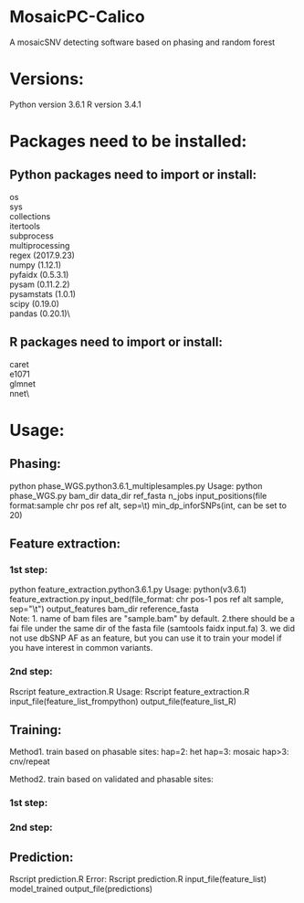# MosaicPC-Calico
A mosaicSNV detecting software based on phasing and random forest

# Versions:
Python version 3.6.1
R version 3.4.1

# Packages need to be installed:
## Python packages need to import or install:
os\
sys\
collections\
itertools\
subprocess\
multiprocessing\
regex (2017.9.23)\
numpy (1.12.1)\
pyfaidx (0.5.3.1)\
pysam (0.11.2.2)\
pysamstats (1.0.1)\
scipy (0.19.0)\
pandas (0.20.1)\
## R packages need to import or install:
caret\
e1071\
glmnet\
nnet\

# Usage:
## Phasing:
python phase\_WGS.python3.6.1\_multiplesamples.py
Usage: python phase\_WGS.py bam\_dir data\_dir ref\_fasta n\_jobs input\_positions(file format:sample chr pos ref alt, sep=\t) min\_dp\_inforSNPs(int, can be set to 20)
## Feature extraction:
### 1st step:
python feature\_extraction.python3.6.1.py
Usage: python(v3.6.1) feature\_extraction.py input\_bed(file\_format: chr pos-1 pos ref alt sample, sep="\t") output\_features bam\_dir reference\_fasta     
Note: 1. name of bam files are "sample.bam" by default. 2.there should be a fai file under the same dir of the fasta file (samtools faidx input.fa) 3. we did not use dbSNP AF as an feature, but you can use it to train your model if you have interest in common variants.
### 2nd step:
Rscript feature\_extraction.R
Usage: Rscript feature\_extraction.R input\_file(feature\_list\_frompython) output\_file(feature\_list\_R)

## Training:
Method1. train based on phasable sites:
hap=2: het
hap=3: mosaic
hap>3: cnv/repeat

Method2. train based on validated and phasable sites:
### 1st step:

### 2nd step:

## Prediction:
Rscript prediction.R
Error: Rscript prediction.R input\_file(feature\_list) model\_trained output\_file(predictions)

